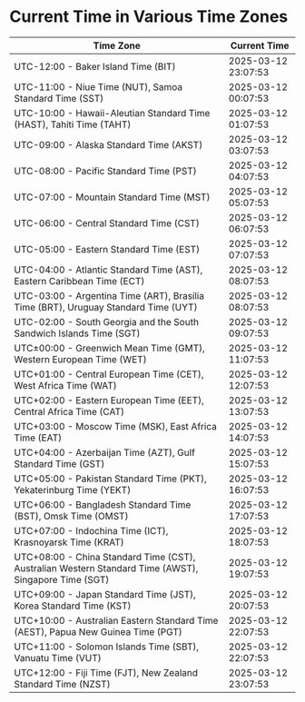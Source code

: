 # Current Time in Various Time Zones

| Time Zone | Current Time |
|-----------|--------------|
| UTC-12:00 - Baker Island Time (BIT) | 2025-03-12 23:07:53 |
| UTC-11:00 - Niue Time (NUT), Samoa Standard Time (SST) | 2025-03-12 00:07:53 |
| UTC-10:00 - Hawaii-Aleutian Standard Time (HAST), Tahiti Time (TAHT) | 2025-03-12 01:07:53 |
| UTC-09:00 - Alaska Standard Time (AKST) | 2025-03-12 03:07:53 |
| UTC-08:00 - Pacific Standard Time (PST) | 2025-03-12 04:07:53 |
| UTC-07:00 - Mountain Standard Time (MST) | 2025-03-12 05:07:53 |
| UTC-06:00 - Central Standard Time (CST) | 2025-03-12 06:07:53 |
| UTC-05:00 - Eastern Standard Time (EST) | 2025-03-12 07:07:53 |
| UTC-04:00 - Atlantic Standard Time (AST), Eastern Caribbean Time (ECT) | 2025-03-12 08:07:53 |
| UTC-03:00 - Argentina Time (ART), Brasília Time (BRT), Uruguay Standard Time (UYT) | 2025-03-12 08:07:53 |
| UTC-02:00 - South Georgia and the South Sandwich Islands Time (SGT) | 2025-03-12 09:07:53 |
| UTC±00:00 - Greenwich Mean Time (GMT), Western European Time (WET) | 2025-03-12 11:07:53 |
| UTC+01:00 - Central European Time (CET), West Africa Time (WAT) | 2025-03-12 12:07:53 |
| UTC+02:00 - Eastern European Time (EET), Central Africa Time (CAT) | 2025-03-12 13:07:53 |
| UTC+03:00 - Moscow Time (MSK), East Africa Time (EAT) | 2025-03-12 14:07:53 |
| UTC+04:00 - Azerbaijan Time (AZT), Gulf Standard Time (GST) | 2025-03-12 15:07:53 |
| UTC+05:00 - Pakistan Standard Time (PKT), Yekaterinburg Time (YEKT) | 2025-03-12 16:07:53 |
| UTC+06:00 - Bangladesh Standard Time (BST), Omsk Time (OMST) | 2025-03-12 17:07:53 |
| UTC+07:00 - Indochina Time (ICT), Krasnoyarsk Time (KRAT) | 2025-03-12 18:07:53 |
| UTC+08:00 - China Standard Time (CST), Australian Western Standard Time (AWST), Singapore Time (SGT) | 2025-03-12 19:07:53 |
| UTC+09:00 - Japan Standard Time (JST), Korea Standard Time (KST) | 2025-03-12 20:07:53 |
| UTC+10:00 - Australian Eastern Standard Time (AEST), Papua New Guinea Time (PGT) | 2025-03-12 22:07:53 |
| UTC+11:00 - Solomon Islands Time (SBT), Vanuatu Time (VUT) | 2025-03-12 22:07:53 |
| UTC+12:00 - Fiji Time (FJT), New Zealand Standard Time (NZST) | 2025-03-12 23:07:53 |
